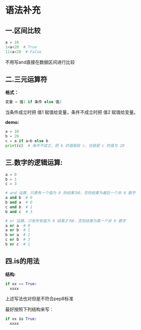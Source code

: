 # 语法补充

## 一.区间比较

```python
a = 10
1<a<20  # True
11<a<20  # False
```

不用写and直接在数据区间进行比较

## 二.三元运算符

**格式：**

```python
变量 = 值1 if 条件 else 值2
```

当条件成立时把 值1 赋值给变量，条件不成立时把 值2 赋值给变量。

**demo:**

```python
a = 10
b = 20
c = a if a>b else b
print(c)  # 条件不成立，把 b 的值赋给 c，也就是 c 的值为 20
```

## 三.数字的逻辑运算:

```python
a = 0
b = 1
c = 3

# and 运算，只要有一个值为 0 则结果为0，否则结果为最后一个非 0 数字
a and b  # 0
b and a  # 0
c and b  # 1
b and c  # 3

# or 运算，只有所有值为 0 结果才为0，否则结果为第一个非 0 数字
a or a  # 0
a or b  # 1
b or a  # 1
c or b  # 3
b or c  # 1
```

## 四.is的用法

**结构:**

```python
if xx == True:
  xxxx
```

上述写法也对但是不符合pep8标准

最好按照下列结构来写：

```python
if xx is True:
  xxxx
```

